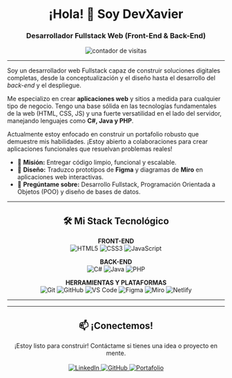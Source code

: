 <h1 align="center">
  ¡Hola! 👋 Soy DevXavier
</h1>
<h3 align="center">
  Desarrollador Fullstack Web (Front-End & Back-End)
</h3>

<p align="center">
  <img src="https://komarev.com/ghpvc/?username=DevXavierNieto&label=Visitantes+del+Perfil&color=0e75b6&style=flat-square" alt="contador de visitas" />
</p>

---

<p align="left">
  Soy un desarrollador web Fullstack capaz de construir soluciones digitales completas, desde la conceptualización y el diseño hasta el desarrollo del <i>back-end</i> y el despliegue.
</p>
<p align="left">
  Me especializo en crear <strong>aplicaciones web</strong> y sitios a medida para cualquier tipo de negocio. Tengo una base sólida en las tecnologías fundamentales de la web (HTML, CSS, JS) y una fuerte versatilidad en el lado del servidor, manejando lenguajes como <strong>C#, Java y PHP</strong>.
</p>
<p align="left">
  Actualmente estoy enfocado en construir un portafolio robusto que demuestre mis habilidades. ¡Estoy abierto a colaboraciones para crear aplicaciones funcionales que resuelvan problemas reales!
</p>

<ul>
  <li>🚀 <strong>Misión:</strong> Entregar código limpio, funcional y escalable.</li>
  <li>🎨 <strong>Diseño:</strong> Traduzco prototipos de <strong>Figma</strong> y diagramas de <strong>Miro</strong> en aplicaciones web interactivas.</li>
  <li>💬 <strong>Pregúntame sobre:</strong> Desarrollo Fullstack, Programación Orientada a Objetos (POO) y diseño de bases de datos.</li>
</ul>

---

<h2 align="center">🛠️ Mi Stack Tecnológico</h2>

<p align="center">
  <strong>FRONT-END</strong><br/>
  <img src="https://img.shields.io/badge/HTML5-E34F26?style=for-the-badge&logo=html5&logoColor=white" alt="HTML5"/>
  <img src="https://img.shields.io/badge/CSS3-1572B6?style=for-the-badge&logo=css3&logoColor=white" alt="CSS3"/>
  <img src="https://img.shields.io/badge/JavaScript-F7DF1E?style=for-the-badge&logo=javascript&logoColor=black" alt="JavaScript"/>
</p>

<p align="center">
  <strong>BACK-END</strong><br/>
  <img src="https://img.shields.io/badge/C%23-239120?style=for-the-badge&logo=c-sharp&logoColor=white" alt="C#"/>
  <img src="https://img.shields.io/badge/Java-ED8B00?style=for-the-badge&logo=openjdk&logoColor=white" alt="Java"/>
  <img src="https://img.shields.io/badge/PHP-777BB4?style=for-the-badge&logo=php&logoColor=white" alt="PHP"/>
</p>

<p align="center">
  <strong>HERRAMIENTAS Y PLATAFORMAS</strong><br/>
  <img src="https://img.shields.io/badge/Git-F05032?style=for-the-badge&logo=git&logoColor=white" alt="Git"/>
  <img src="https://img.shields.io/badge/GitHub-181717?style=for-the-badge&logo=github&logoColor=white" alt="GitHub"/>
  <img src="https://img.shields.io/badge/Visual_Studio_Code-007ACC?style=for-the-badge&logo=visual-studio-code&logoColor=white" alt="VS Code"/>
  <img src="https://img.shields.io/badge/Figma-F24E1E?style=for-the-badge&logo=figma&logoColor=white" alt="Figma"/>
  <img src="https://img.shields.io/badge/Miro-050038?style=for-the-badge&logo=miro&logoColor=white" alt="Miro"/>
  <img src="https://img.shields.io/badge/Netlify-00C7B7?style=for-the-badge&logo=netlify&logoColor=white" alt="Netlify"/>
</p>

---



---

<h2 align="center">📫 ¡Conectemos!</h2>
<p align="center">
  ¡Estoy listo para construir! Contáctame si tienes una idea o proyecto en mente.
  <br/><br/>
  
  <a href="https://linkedin.com/in/franciscoxnieto" target="_blank">
    <img src="https://img.shields.io/badge/LinkedIn-0077B5?style=for-the-badge&logo=linkedin&logoColor=white" alt="LinkedIn"/>
  </a>
  
  <a href="https://github.com/DevXavierNieto" target="_blank">
    <img src="https://img.shields.io/badge/GitHub-181717?style=for-the-badge&logo=github&logoColor=white" alt="GitHub"/>
  </a>
  
  <a href="[TU-PORTAFOLIO-NETLIFY]" target="_blank">
    <img src="https://img.shields.io/badge/Mi_Portafolio-00C7B7?style=for-the-badge&logo=netlify&logoColor=white" alt="Portafolio"/>
  </a>
</p>





